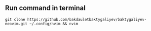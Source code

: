 ## Run command in terminal
```console
git clone https://github.com/bakdauletbaktygaliyev/baktygaliyev-neovim.git ~/.config/nvim && nvim
```

